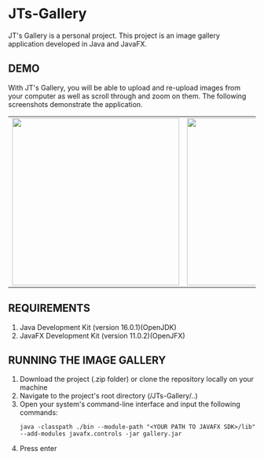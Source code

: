 # JTs-Gallery
JT's Gallery is a personal project. This project is an image gallery application developed in Java and JavaFX.

<h2>DEMO</h2>

With JT's Gallery, you will be able to upload and re-upload images from your computer as well as scroll
through and zoom on them. The following screenshots demonstrate the application.

<table>
<td><img src="https://user-images.githubusercontent.com/84116849/128273531-2679db68-3984-4067-bb3c-afcae8982199.png" width=340></td>
<td><img src="https://user-images.githubusercontent.com/84116849/128273546-185a7093-7a92-49a4-80fa-796a67644e17.png" width=340></td>
<td><img src="https://user-images.githubusercontent.com/84116849/128273552-9939d931-16ac-46c4-881a-8911d3234692.png" width=340></td>
</table>

<h2>REQUIREMENTS</h2>
<ol>
  <li>Java Development Kit (version 16.0.1)(OpenJDK)</li>
  <li>JavaFX Development Kit (version 11.0.2)(OpenJFX)</li>
  </ol>
  

<h2>RUNNING THE IMAGE GALLERY</h2>
<ol>
  <li>Download the project (.zip folder) or clone the repository locally on your machine</li>
  <li>Navigate to the project's root directory (/JTs-Gallery/..)</li>
  <li>Open your system's command-line interface and input the following commands:
  
    java -classpath ./bin --module-path "<YOUR PATH TO JAVAFX SDK>/lib" --add-modules javafx.controls -jar gallery.jar
  </li>
  <li>Press enter</li>
  </ol>
